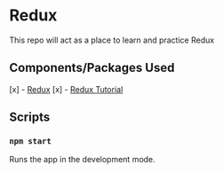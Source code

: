 # Redux

This repo will act as a place to learn and practice Redux

## Components/Packages Used

[x] - [Redux](https://redux.js.org/introduction/getting-started)
[x] - [Redux Tutorial](https://www.freecodecamp.org/news/how-to-use-redux-in-reactjs-with-real-life-examples-687ab4441b85/)

## Scripts

### `npm start`

Runs the app in the development mode.

